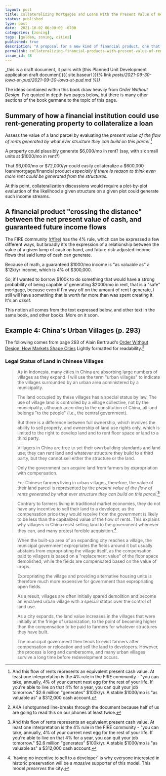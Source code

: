 ```yaml
---
layout: post
title: Collateralizing Mortgages and Loans With the Present Value of Rent Flow
status: published
type: post
date:  2021-10-02 06:00:00 -0700
categories: [zoning]
tags: [golden, zoning, cities]
published: true
description: "A proposal for a new kind of financial product, one that is close to how money and land have been used together for a long time"
permalink: collateralizing-financial-products-with-present-value-of-rent-flow
issue_id: 48
---
```


_this is a draft document, it pairs with [this Planned Unit Development application draft document]({{ site.baseurl }}{% link _posts/2021-09-30-iowa-st-pud/2021-09-30-iowa-st-pud.md %})_

The ideas contained within this book draw heavily from _Order Without Design_. I've quoted in depth two pages below, but there is many other sections of the book germane to the topic of this page.

## Summary of how a financial institution could use rent-generating property to collateralize a loan

Assess the value of a land parcel by evaluating the _present value of the flow of rents generated by what ever structure they can build on this parcel_.[^collateralizable]

[^collateralizable]: And this flow of rents represents an equivalent present cash value. At least one interpretation is the 4% rule in the FIRE community - "you can take, annually, 4% of your current nest egg for the rest of your life. If you're able to live on that 4% for a year, you can quit your job tomorrow." $2.6 million "generates" $100k/yr. A stable $1000/mo is "as valuable as" a $312,000 cash account. 

A property could plausibly generate $6,000/mo in rent? (say, with six small units at $1000/mo in rent?) 

That $6,000/mo or $72,000/yr could easily collateralize a $600,000 loan/mortgage/financial product _especially if there is reason to think even more rent could be generated from the structures._

At this point, collateralization discussions would require a plot-by-plot evaluation of the likelihood a given structure on a given plot could generate such income streams.


## A financial product "crossing the distance" between the net present value of cash, and guaranteed future income flows

The FIRE community ([r/fire](https://www.reddit.com/r/Fire/)) has the 4% rule, which can be expressed a few different ways, but broadly it's the expression of a relationship between the value of a given lump of cash on hand, and future risk-adjusted income flows that said lump of cash can generate. 

Because of math, a guaranteed $1000/mo income is "as valuable as" a $12k/yr income, which is 4% of $300,000. 

So, if I wanted to borrow $100k to do something that would have a strong probability of being capable of generating $2000/mo in rent, that is a "safe" mortgage, because even if I'm way off on the amount of rent I generate, I still will have something that is worth far more than was spent creating it. It's an _asset_. 

This notion all comes from the text expressed below, and other text in the same book, and other books. More on it soon.

## Example 4: China's Urban Villages (p. 293)

The following comes from page 293 of Alain Bertraud's [Order Without Design: How Markets Shape Cities](https://www.goodreads.com/book/show/39644188-order-without-design) Lightly formatted for readability.[^internet-age]

[^internet-age]: AKA I shotgunned line-breaks through the document because half of us are going to read this on our phones at least twice.

### Legal Status of Land in Chinese Villages

> As in Indonesia, many cities in China are absorbing large numbers of villages as they expand. I will use the term "urban villages" to indicate the villages surrounded by an urban area administered by a municipality. 
> 
> The land occupied by these villages has a special status by law. The use of village land is controlled by a village collective, not by the municipality, although according to the constitution of China, all land belongs "to the people" (i.e., the central government). 
> 
> But there is a difference between full ownership, which involves the ability to sell property, and ownership of land use rights only, which is limited to the right to develop land and to rent floor space or land to a third party. 
> 
> Villagers in China are free to set their own building standards and land use; they can rent land and whatever structure they build to a third party, but they cannot sell either the structure or the land. 
> 
> Only the government can acquire land from farmers by expropriation with compensation.
> 
> For Chinese farmers living in urban villages, therefore, the value of their land parcel is represented by the _present value of the flow of rents generated by what ever structure they can build on this parcel_.[^collateralizable]

[^collateralizable]: And this flow of rents represents an equivalent present cash value. At least one interpretation is the 4% rule in the FIRE community - "you can take, annually, 4% of your current nest egg for the rest of your life. If you're able to live on that 4% for a year, you can quit your job tomorrow." $2.6 million "generates" $100k/yr. A stable $1000/mo is "as valuable as" a $312,000 cash account. 
> 
> Contrary to farmers living in traditional market economies, they do not have any incentive to sell their land to a developer, as the compensation price they would receive from the government is likely to be less than the capitalized value of the flow of rents. This explains why villagers in China resist selling land to the government whenever they can, and many protest forcible acquisition.[^historic-preservation]

[^historic-preservation]: 'having no incentive to sell to a developer' is why everyone interested in historic preservation will be a _massive_ supporter of this model. This model _preserves_ the city.
> 
> When the built-up area of an expanding city reaches a village, the municipal government expropriates the fields around it but usually abstains from expropriating the village itself, as the compensation paid to villagers is based on a "replacement value" of the floor space demolished, while the fields are compensated based on the value of crops. 
> 
> Expropriating the village and providing alternative housing units is therefore much more expensive for government than expropriating open fields. 
> 
> As a result, villages are often initially spared demolition and become an enclaved urban village with a special status over the control of land use. 
> 
> As a city expands, the land value increases in the villages that were initially at the fringe of urbanization, to the point of becoming higher than the compensation to be paid to farmers for whatever structures they have built. 
> 
> The municipal government then tends to evict farmers after compensation or relocation and sell the land to developers. However, the process is long and cumbersome, and many urban villages survive a long time before redevelopment occurs.
